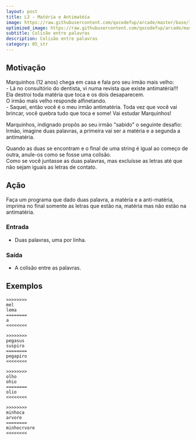```yaml
---
layout: post
title: L3 - Matéria e Antimatéia
image: https://raw.githubusercontent.com/qxcodefup/arcade/master/base/119/__capa.jpg
optimized_image: https://raw.githubusercontent.com/qxcodefup/arcade/master/base/.thumb/119/Readme.jpg
subtitle: Colisão entre palavras
description: Colisão entre palavras
category: 05_str
---
```

<!-- DON'T EDIT THIS FILE, GENERATED BY SCRIPT -->
<!-- DON'T EDIT THIS FILE, GENERATED BY SCRIPT -->
<!-- DON'T EDIT THIS FILE, GENERATED BY SCRIPT -->
<!-- DON'T EDIT THIS FILE, GENERATED BY SCRIPT -->
<!-- DON'T EDIT THIS FILE, GENERATED BY SCRIPT -->



## Motivação

Marquinhos (12 anos) chega em casa e fala pro seu irmão mais velho:  
\- Lá no consultório do dentista, vi numa revista que existe antimatéria!!!  
Ela destroi toda matéria que toca e os dois desaparecem.  
O irmão mais velho responde alfinetando.  
\- Saquei, então você é o meu irmão antimatéria. Toda vez que você vai brincar, você quebra tudo que toca e some! Vai estudar Marquinhos!  

Marquinhos, indignado propôs ao seu irmão "sabido" o seguinte desafio:  
Irmão, imagine duas palavras, a primeira vai ser a matéria e a segunda a antimatéria.

Quando as duas se encontram e o final de uma string é igual ao começo de outra, anule-os como se fosse uma colisão.  
Como se você juntasse as duas palavras, mas excluísse as letras até que não sejam iguais as letras de contato.  

## Ação

Faça um programa que dado duas palavra, a matéria e a anti-matéria, imprima no final somente as letras que estão na, matéria mas não estão na antimatéria.

### Entrada

- Duas palavras, uma por linha.

### Saída

- A colisão entre as palavras.  

## Exemplos

```
>>>>>>>>  
mel
lema
========
a
<<<<<<<<

>>>>>>>>  
pegasus
suspiro
========
pegapiro
<<<<<<<<

>>>>>>>>  
olho
ohio
========  
olio
<<<<<<<<

>>>>>>>>
minhoca
arvore
========
minhocrvore
<<<<<<<<
```

#
